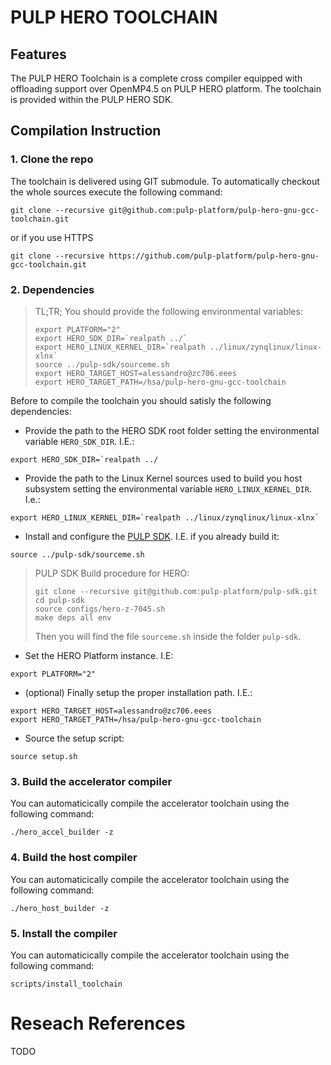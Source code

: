 # PULP HERO TOOLCHAIN

## Features
The PULP HERO Toolchain is a complete cross compiler equipped with offloading support over OpenMP4.5 on PULP HERO platform. The toolchain is provided within the PULP HERO SDK.

## Compilation Instruction

### 1. Clone the repo
The toolchain is delivered using GIT submodule. To automatically checkout the whole sources execute the following command:
```
git clone --recursive git@github.com:pulp-platform/pulp-hero-gnu-gcc-toolchain.git
```
or if you use HTTPS
```
git clone --recursive https://github.com/pulp-platform/pulp-hero-gnu-gcc-toolchain.git
```
### 2. Dependencies
> TL;TR;
> You should provide the following environmental variables:
> ```
> export PLATFORM="2"
> export HERO_SDK_DIR=`realpath ../`
> export HERO_LINUX_KERNEL_DIR=`realpath ../linux/zynqlinux/linux-xlnx`
> source ../pulp-sdk/sourceme.sh
> export HERO_TARGET_HOST=alessandro@zc706.eees
> export HERO_TARGET_PATH=/hsa/pulp-hero-gnu-gcc-toolchain
> ```

Before to compile the toolchain you should satisly the following dependencies:
* Provide the path to the HERO SDK root folder setting the environmental variable `HERO_SDK_DIR`. I.E.:
```
export HERO_SDK_DIR=`realpath ../
```
* Provide the path to the Linux Kernel sources used to build you host subsystem setting the environmental variable `HERO_LINUX_KERNEL_DIR`. I.e.:
```
export HERO_LINUX_KERNEL_DIR=`realpath ../linux/zynqlinux/linux-xlnx`
```
* Install and configure the [PULP SDK](https://github.com/pulp-platform/pulp-sdk). I.E. if you already build it:
```
source ../pulp-sdk/sourceme.sh
```
> PULP SDK Build procedure for HERO:
> ```
> git clone --recursive git@github.com:pulp-platform/pulp-sdk.git
> cd pulp-sdk
> source configs/hero-z-7045.sh
> make deps all env
> ```
> Then you will find the file `sourceme.sh` inside the folder `pulp-sdk`.

* Set the HERO Platform instance. I.E:
```
export PLATFORM="2"
```
* (optional) Finally setup the proper installation path. I.E.:
```
export HERO_TARGET_HOST=alessandro@zc706.eees
export HERO_TARGET_PATH=/hsa/pulp-hero-gnu-gcc-toolchain
```

* Source the setup script:
```
source setup.sh
```

### 3. Build the accelerator compiler
You can automaticically compile the accelerator toolchain using the following command:
```
./hero_accel_builder -z
```

### 4. Build the host compiler
You can automaticically compile the accelerator toolchain using the following command:
```
./hero_host_builder -z
```
### 5. Install the compiler
You can automaticically compile the accelerator toolchain using the following command:
```
scripts/install_toolchain
```

# Reseach References
TODO
